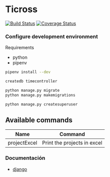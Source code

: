 # Ticross
[![Build Status](https://travis-ci.org/arponpes/ticross.svg?branch=master)](https://travis-ci.org/arponpes/ticross) [![Coverage Status](https://coveralls.io/repos/github/arponpes/ticross/badge.svg?branch=master)](https://coveralls.io/github/arponpes/ticross?branch=master)

### Configure development environment

Requirements

+ python
+ pipenv

``` bash
pipenv install --dev

createdb timecontroller

python manage.py migrate
python manage.py makemigrations

python manage.py createsuperuser

```
## Available commands

| Name          | Command           | 
| ------------- |:-------------:| 
| projectExcel  | Print the projects in excel |

### Documentación


* [django](https://docs.djangoproject.com/en/2.0/)
